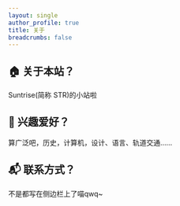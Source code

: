 ```yaml
---
layout: single
author_profile: true
title: 关于
breadcrumbs: false
---
```

## 🏠 关于本站？
Suntrise(简称 STR)的小站啦

## 🎨 兴趣爱好？
算广泛吧，历史，计算机，设计、语言、轨道交通……

## 📬 联系方式？
不是都写在侧边栏上了喵qwq~



